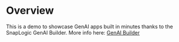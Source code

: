 # Overview
This is a demo to showcase GenAI apps built in minutes thanks to the SnapLogic GenAI Builder.
More info here: [GenAI Builder](https://www.snaplogic.com/products/genai-builder)

